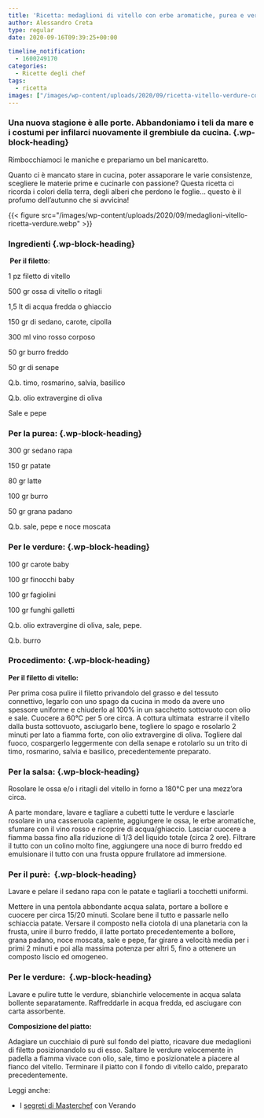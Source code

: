 ```yaml
---
title: 'Ricetta: medaglioni di vitello con erbe aromatiche, purea e verdure'
author: Alessandro Creta
type: regular
date: 2020-09-16T09:39:25+00:00

timeline_notification:
  - 1600249170
categories:
  - Ricette degli chef
tags:
  - ricetta
images: ["/images/wp-content/uploads/2020/09/ricetta-vitello-verdure-cover.webp"]
---
```

### Una nuova stagione è alle porte. Abbandoniamo i teli da mare e i costumi per infilarci nuovamente il grembiule da cucina.  {.wp-block-heading}

Rimbocchiamoci le maniche e prepariamo un bel manicaretto. 

Quanto ci è mancato stare in cucina, poter assaporare le varie consistenze, scegliere le materie prime e cucinarle con passione? Questa ricetta ci ricorda i colori della terra, degli alberi che perdono le foglie… questo è il profumo dell’autunno che si avvicina! 


{{< figure src="/images/wp-content/uploads/2020/09/medaglioni-vitello-ricetta-verdure.webp" >}}


### **Ingredienti** {.wp-block-heading}

**&nbsp;Per il filetto**:

1 pz filetto di vitello

500 gr ossa di vitello o ritagli

1,5 lt di acqua fredda o ghiaccio

150 gr di sedano, carote, cipolla

300 ml vino rosso corposo

50 gr burro freddo

50 gr di senape

Q.b. timo, rosmarino, salvia, basilico

Q.b. olio extravergine di oliva

Sale e pepe

### Per la purea: {.wp-block-heading}

300 gr sedano rapa

150 gr patate&nbsp;

80 gr latte

100 gr burro

50 gr grana padano

Q.b. sale, pepe e noce moscata

### Per le verdure: {.wp-block-heading}

100 gr carote baby&nbsp;

100 gr finocchi baby

100 gr fagiolini

100 gr funghi galletti

Q.b. olio extravergine di oliva, sale, pepe.

Q.b. burro&nbsp;

### Procedimento: {.wp-block-heading}

**Per il filetto di vitello:&nbsp;**

Per prima cosa pulire il filetto privandolo del grasso e del tessuto connettivo, legarlo con uno spago da cucina in modo da avere uno spessore uniforme e chiuderlo al 100% in un sacchetto sottovuoto con olio e sale. Cuocere a 60°C per 5 ore circa. A cottura ultimata  estrarre il vitello dalla busta sottovuoto, asciugarlo bene, togliere lo spago e rosolarlo 2 minuti per lato a fiamma forte, con olio extravergine di oliva. Togliere dal fuoco, cospargerlo leggermente con della senape e rotolarlo su un trito di timo, rosmarino, salvia e basilico, precedentemente preparato.

### Per la salsa: {.wp-block-heading}

Rosolare le ossa e/o i ritagli del vitello in forno a 180°C per una mezz’ora circa.&nbsp;

A parte mondare, lavare e tagliare a cubetti tutte le verdure e lasciarle rosolare in una casseruola capiente, aggiungere le ossa, le erbe aromatiche, sfumare con il vino rosso e ricoprire di acqua/ghiaccio. Lasciar cuocere a fiamma bassa fino alla riduzione di 1/3 del liquido totale (circa 2 ore). Filtrare il tutto con un colino molto fine, aggiungere una noce di burro freddo ed emulsionare il tutto con una frusta oppure frullatore ad immersione.

### Per il purè:&nbsp; {.wp-block-heading}

Lavare e pelare il sedano rapa con le patate e tagliarli a tocchetti uniformi.

Mettere in una pentola abbondante acqua salata, portare a bollore e cuocere per circa 15/20 minuti. Scolare bene il tutto e passarle nello schiaccia patate. Versare il composto nella ciotola di una planetaria con la frusta, unire il burro freddo, il latte portato precedentemente a bollore, grana padano, noce moscata, sale e pepe, far girare a velocità media per i primi 2 minuti e poi alla massima potenza per altri 5, fino a ottenere un composto liscio ed omogeneo.&nbsp;

### Per le verdure:&nbsp; {.wp-block-heading}

Lavare e pulire tutte le verdure, sbianchirle velocemente in acqua salata bollente separatamente. Raffreddarle in acqua fredda, ed asciugare con carta assorbente.

**Composizione del piatto:**

Adagiare un cucchiaio di purè sul fondo del piatto, ricavare due medaglioni di filetto posizionandolo su di esso. Saltare le verdure velocemente in padella a fiamma vivace con olio, sale, timo e posizionatele a piacere al fianco del vitello. Terminare il piatto con il fondo di vitello caldo, preparato precedentemente.

Leggi anche:

<ul class="wp-block-list">
  <li>
    I <a href="http://aleepepe.com/2020/09/07/segreti-masterchef-verando/" target="_blank" rel="noreferrer noopener">segreti di Masterchef</a> con Verando
  </li>
</ul>